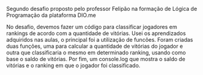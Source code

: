 Segundo desafio proposto pelo professor Felipão na formação de Lógica de Programação da plataforma DIO.me

No desafio, devemos fazer um código para classificar jogadores em rankings de acordo com a quantidade de vitórias.
Usei os aprendizados adquiridos nas aulas, o principal foi a utilização de funcões.
Foram criadas duas funções, uma para calcular a quantidade de vitórias do jogador e outra que classificaria o mesmo em determinado
ranking, usando como base o saldo de vitórias. Por fim, um console.log que mostra o saldo de vitórias e o ranking em que o jogador foi
classificado.
